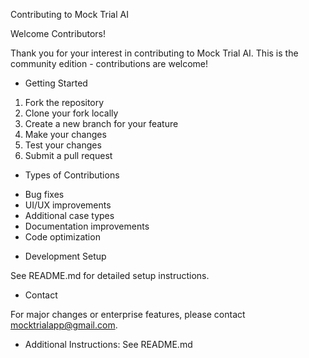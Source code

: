 Contributing to Mock Trial AI

Welcome Contributors!

Thank you for your interest in contributing to Mock Trial AI. This is the community edition - contributions are welcome!

* Getting Started

1. Fork the repository
2. Clone your fork locally
3. Create a new branch for your feature
4. Make your changes
5. Test your changes
6. Submit a pull request

* Types of Contributions

- Bug fixes
- UI/UX improvements
- Additional case types
- Documentation improvements
- Code optimization

* Development Setup

See README.md for detailed setup instructions.

* Contact

For major changes or enterprise features, please contact mocktrialapp@gmail.com.

* Additional Instructions: See README.md


